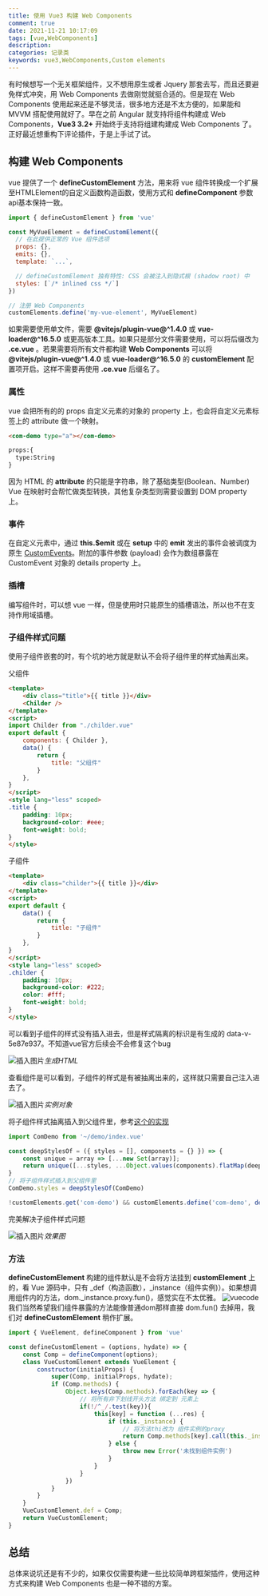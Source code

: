 ```yaml
---
title: 使用 Vue3 构建 Web Components
comment: true
date: 2021-11-21 10:17:09
tags: [vue,WebComponents]
description:
categories: 记录类
keywords: vue3,WebComponents,Custom elements
---
```

有时候想写一个无关框架组件，又不想用原生或者 Jquery 那套去写，而且还要避免样式冲突，用 Web Components 去做刚觉就挺合适的。但是现在 Web Components 使用起来还是不够灵活，很多地方还是不太方便的，如果能和 MVVM 搭配使用就好了。早在之前 Angular 就支持将组件构建成 Web Components，**Vue3 3.2+** 开始终于支持将组建构建成 Web Components 了。正好最近想重构下评论插件，于是上手试了试。
<!--more-->
## 构建 Web Components
vue 提供了一个 **defineCustomElement** 方法，用来将 vue 组件转换成一个扩展至HTMLElement的自定义函数构造函数，使用方式和 **defineComponent** 参数api基本保持一致。
``` js
import { defineCustomElement } from 'vue' 

const MyVueElement = defineCustomElement({
  // 在此提供正常的 Vue 组件选项
  props: {},
  emits: {},
  template: `...`,

  // defineCustomElement 独有特性: CSS 会被注入到隐式根 (shadow root) 中
  styles: [`/* inlined css */`]
})

// 注册 Web Components
customElements.define('my-vue-element', MyVueElement)
```
如果需要使用单文件，需要 **@vitejs/plugin-vue@^1.4.0** 或 **vue-loader@^16.5.0** 或更高版本工具。如果只是部分文件需要使用，可以将后缀改为 **.ce.vue** 。若果需要将所有文件都构建 **Web Components** 可以将 **@vitejs/plugin-vue@^1.4.0** 或 **vue-loader@^16.5.0** 的 **customElement** 配置项开启。这样不需要再使用 **.ce.vue** 后缀名了。

### 属性
vue 会把所有的的 props 自定义元素的对象的 property 上，也会将自定义元素标签上的 attribute 做一个映射。
```html
<com-demo type="a"></com-demo>

props:{
  type:String
}
```
因为 HTML 的 **attribute** 的只能是字符串，除了基础类型(Boolean、Number) Vue 在映射时会帮忙做类型转换，其他复杂类型则需要设置到 DOM property 上。

### 事件
在自定义元素中，通过 **this.$emit** 或在 **setup** 中的 **emit** 发出的事件会被调度为原生 [CustomEvents](https://developer.mozilla.org/en-US/docs/Web/Events/Creating_and_triggering_events#adding_custom_data_%E2%80%93_customevent)。附加的事件参数 (payload) 会作为数组暴露在 CustomEvent 对象的 details property 上。

### 插槽
编写组件时，可以想 vue 一样，但是使用时只能原生的插槽语法，所以也不在支持作用域插槽。

### 子组件样式问题
使用子组件嵌套的时，有个坑的地方就是默认不会将子组件里的样式抽离出来。

父组件
``` html
<template>
    <div class="title">{{ title }}</div>
    <Childer />
</template>
<script>
import Childer from "./childer.vue"
export default {
    components: { Childer },
    data() {
        return {
            title: "父组件"
        }
    },
}
</script>
<style lang="less" scoped>
.title {
    padding: 10px;
    background-color: #eee;
    font-weight: bold;
}
</style>
```
子组件
``` html
<template>
    <div class="childer">{{ title }}</div>
</template>
<script>
export default {
    data() {
        return {
            title: "子组件"
        }
    },
}
</script>
<style lang="less" scoped>
.childer {
    padding: 10px;
    background-color: #222;
    color: #fff;
    font-weight: bold;
}
</style>
```
可以看到子组件的样式没有插入进去，但是样式隔离的标识是有生成的 data-v-5e87e937。不知道vue官方后续会不会修复这个bug

![插入图片](/images/posts/vue_web_components/pic_1637475879404.png)_生成HTML_

查看组件是可以看到，子组件的样式是有被抽离出来的，这样就只需要自己注入进去了。

![插入图片](/images/posts/vue_web_components/pic_1637476488307.png)_实例对象_

将子组件样式抽离插入到父组件里，参考[这个的实现](https://github.com/vuejs/vue-loader/issues/1881)

``` js
import ComDemo from '~/demo/index.vue'

const deepStylesOf = ({ styles = [], components = {} }) => {
    const unique = array => [...new Set(array)];
    return unique([...styles, ...Object.values(components).flatMap(deepStylesOf)]);
}
// 将子组件样式插入到父组件里
ComDemo.styles = deepStylesOf(ComDemo)

!customElements.get('com-demo') && customElements.define('com-demo', defineCustomElement(ComDemo))
```
完美解决子组件样式问题

![插入图片](/images/posts/vue_web_components/pic_1637477447787.png)_效果图_

### 方法
**defineCustomElement** 构建的组件默认是不会将方法挂到 **customElement** 上的，看 Vue 源码中，只有 _def（构造函数），_instance（组件实例)）。如果想调用组件内的方法，dom._instance.proxy.fun()，感觉实在不太优雅。
![vuecode](/images/posts/vue_web_components/pic_1638631915396.png)
我们当然希望我们组件暴露的方法能像普通dom那样直接 dom.fun() 去掉用，我们对 **defineCustomElement** 稍作扩展。
``` js
import { VueElement, defineComponent } from 'vue'

const defineCustomElement = (options, hydate) => {
    const Comp = defineComponent(options);
    class VueCustomElement extends VueElement {
        constructor(initialProps) {
            super(Comp, initialProps, hydate);
            if (Comp.methods) {
                Object.keys(Comp.methods).forEach(key => {
                    // 将所有非下划线开头方法 绑定到 元素上
                    if(!/^_/.test(key)){
                        this[key] = function (...res) {
                            if (this._instance) {
                                // 将方法thi改为 组件实例的proxy
                                return Comp.methods[key].call(this._instance.proxy, ...res)
                            } else {
                                throw new Error('未找到组件实例')
                            }
                        }
                    }
                })
            }
        }
    }
    VueCustomElement.def = Comp;
    return VueCustomElement;
}
```

## 总结
总体来说坑还是有不少的，如果仅仅需要构建一些比较简单跨框架插件，使用这种方式来构建 Web Components 也是一种不错的方案。